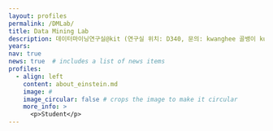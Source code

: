 ```yaml
---
layout: profiles
permalink: /DMLab/
title: Data Mining Lab
description: 데이터마이닝연구실@kit (연구실 위치: D340, 문의: kwanghee 골뱅이 kumoh.ac.kr)
years: 
nav: true
news: true  # includes a list of news items
profiles:
  - align: left
    content: about_einstein.md
    image: #
    image_circular: false # crops the image to make it circular
    more_info: >
      <p>Student</p>
---
```

